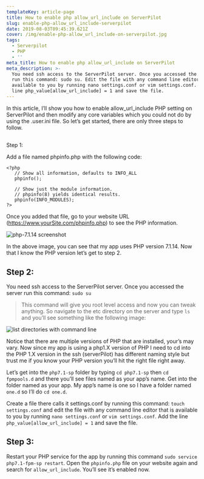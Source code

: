 ```yaml
---
templateKey: article-page
title: How to enable php allow_url_include on ServerPilot
slug: enable-php-allow_url_include-serverpilot
date: 2019-08-03T09:45:39.621Z
cover: /img/enable-php-allow_url_include-on-serverpilot.jpg
tags:
  - Serverpilot
  - PHP
  - ''
meta_title: How to enable php allow_url_include on ServerPilot
meta_description: >-
  You need ssh access to the ServerPilot server. Once you accessed the server
  run this command: sudo su. Edit the file with any command line editor that is
  available to you by running nano settings.conf or vim settings.conf. Add the
  line php_value[allow_url_include] = 1 and save the file.
---
```

In this article, I’ll show you how to enable allow_url_include PHP setting on ServerPilot and then modify any core variables which you could not do by using the .user.ini file. So let’s get started, there are only three steps to follow.

## 

Step 1:

Add a file named phpinfo.php with the following code:

```
<?php    
   // Show all information, defaults to INFO_ALL
   phpinfo();

   // Show just the module information.
   // phpinfo(8) yields identical results.
   phpinfo(INFO_MODULES);
?>
```

Once you added that file, go to your website URL (https://www.yourSite.com/phpinfo.php) to see the PHP information.

![php-7.1.14 screenshot](/img/php-7.1.14-screenshot.jpg "php-7.1.14-screenshot")


In the above image, you can see that my app uses PHP version 7.1.14. Now that I know the PHP version let’s get to step 2.

## Step 2:

You need ssh access to the ServerPilot server. Once you accessed the server run this command: `sudo su`

> This command will give you root level access and now you can tweak anything. So navigate to the etc directory on the server and type `ls` and you’ll see something like the following image:

![list directories with command line](/img/list-directories-with-command-line.jpg "List directories with command line")

Notice that there are multiple versions of PHP that are installed, your’s may vary. Now since my app is using a php1.X version of PHP I need to cd into the PHP 1.X version in the ssh (serverPilot) has different naming style but trust me if you know your PHP version you’ll hit the right file right away.



Let’s get into the `php7.1-sp` folder by typing `cd php7.1-sp` then `cd fpmpools.d` and there you’ll see files named as your app’s name. Get into the folder named as your app. My app’s name is one so I have a folder named `one.d` so I’ll do `cd one.d`. 

Create a file there calls it settings.conf by running this command: `touch settings.conf` and edit the file with any command line editor that is available to you by running `nano settings.conf` or `vim settings.conf`. Add the line `php_value[allow_url_include] = 1` and save the file.

## Step 3:

Restart your PHP service for the app by running this command `sudo service php7.1-fpm-sp restart`. Open the `phpinfo.php` file on your website again and search for `allow_url_include`. You’ll see it’s enabled now.
